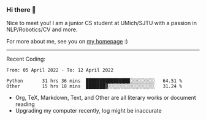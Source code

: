 ### Hi there 👋

Nice to meet you! I am a junior CS student at UMich/SJTU with a passion in NLP/Robotics/CV and more. 

For more about me, see you on [my homepage](https://jiayipan.me) :)

---

Recent Coding:
<!--START_SECTION:waka-->

```text
From: 05 April 2022 - To: 12 April 2022

Python       31 hrs 36 mins  ████████████████░░░░░░░░░   64.51 %
Other        15 hrs 18 mins  ███████▓░░░░░░░░░░░░░░░░░   31.24 %
```

<!--END_SECTION:waka-->
- Org, TeX, Markdown, Text, and Other are all literary works or document reading
- Upgrading my computer recently, log might be inaccurate
